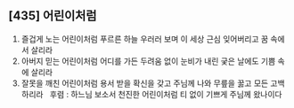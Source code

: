 ## [435] 어린이처럼

1) 즐겁게 노는 어린이처럼 푸르른 하늘 우러러 보며 이 세상 근심 잊어버리고 꿈 속에서 살리라   
2) 아버지 믿는 어린이처럼 어디를 가든 두려움 없이 눈비가 내린 궂은 날에도 기쁨 속에 살리라  
3) 잘못을 깨친 어린이처럼 용서 받을 확신을 갖고 주님께 나와 무릎을 꿇고 모든 고백하리라  
후렴 : 하느님 보소서 천진한 어린이처럼 티 없이 기쁘게 주님께 왔나이다
